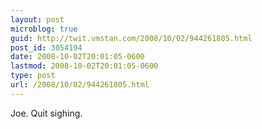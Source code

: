 ```yaml
---
layout: post
microblog: true
guid: http://twit.vmstan.com/2008/10/02/944261805.html
post_id: 3054194
date: 2008-10-02T20:01:05-0600
lastmod: 2008-10-02T20:01:05-0600
type: post
url: /2008/10/02/944261805.html
---
```

Joe. Quit sighing.
